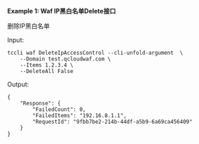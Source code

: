 **Example 1: Waf IP黑白名单Delete接口**

删除IP黑白名单

Input: 

```
tccli waf DeleteIpAccessControl --cli-unfold-argument  \
    --Domain test.qcloudwaf.com \
    --Items 1.2.3.4 \
    --DeleteAll False
```

Output: 
```
{
    "Response": {
        "FailedCount": 0,
        "FailedItems": "192.16.8.1.1",
        "RequestId": "9fbb7be2-214b-44df-a5b9-6a69ca456409"
    }
}
```

